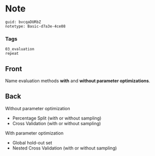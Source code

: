 # Note
```
guid: bvcqaDURbZ
notetype: Basic-d7a3e-4ce08
```

### Tags
```
03_evaluation
repeat
```

## Front
Name evaluation methods <b>with</b> and <b>without parameter
optimizations</b>.

## Back
<div>
  Without parameter optimization
</div>
<ul>
  <li>Percentage Split (with or without sampling)
  <li>Cross Validation (with or without sampling)
</ul>
<div>
  With parameter optimization
</div>
<ul>
  <li>Global hold-out set
  <li>Nested Cross Validation (with or without sampling)
</ul>
